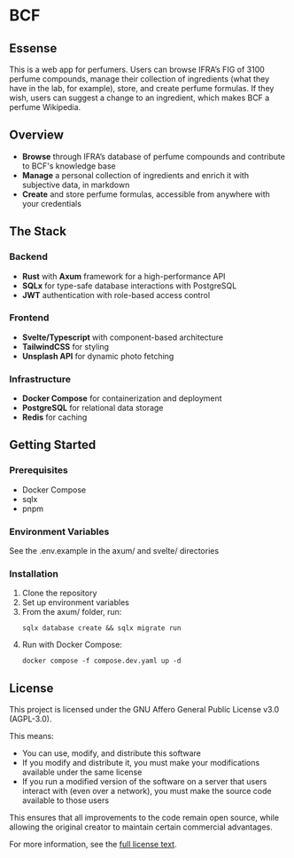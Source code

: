 # BCF

## Essense

This is a web app for perfumers. Users can browse IFRA’s FIG of 3100 perfume compounds, manage their collection of ingredients (what they have in the lab, for example), store, and create perfume formulas. If they wish, users can suggest a change to an ingredient, which makes BCF a perfume Wikipedia.

## Overview

- **Browse** through IFRA’s database of perfume compounds and contribute to BCF's knowledge base
- **Manage** a personal collection of ingredients and enrich it with subjective data, in markdown
- **Create** and store perfume formulas, accessible from anywhere with your credentials

## The Stack

### Backend

- **Rust** with **Axum** framework for a high-performance API
- **SQLx** for type-safe database interactions with PostgreSQL
- **JWT** authentication with role-based access control

### Frontend

- **Svelte/Typescript** with component-based architecture
- **TailwindCSS** for styling
- **Unsplash API** for dynamic photo fetching

### Infrastructure

- **Docker Compose** for containerization and deployment
- **PostgreSQL** for relational data storage
- **Redis** for caching

## Getting Started

### Prerequisites

- Docker Compose
- sqlx
- pnpm

### Environment Variables

See the .env.example in the axum/ and svelte/ directories

### Installation

1. Clone the repository
2. Set up environment variables
3. From the axum/ folder, run:
   ```
   sqlx database create && sqlx migrate run
   ```
4. Run with Docker Compose:
   ```
   docker compose -f compose.dev.yaml up -d
   ```

## License

This project is licensed under the GNU Affero General Public License v3.0 (AGPL-3.0).

This means:

- You can use, modify, and distribute this software
- If you modify and distribute it, you must make your modifications available under the same license
- If you run a modified version of the software on a server that users interact with (even over a network), you must make the source code available to those users

This ensures that all improvements to the code remain open source, while allowing the original creator to maintain certain commercial advantages.

For more information, see the [full license text](https://www.gnu.org/licenses/agpl-3.0.en.html).
